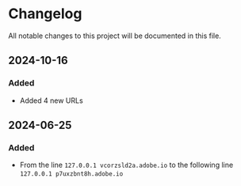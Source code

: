 # Changelog

All notable changes to this project will be documented in this file.

## 2024-10-16

### Added

- Added 4 new URLs

## 2024-06-25

### Added

- From the line `127.0.0.1 vcorzsld2a.adobe.io` to the following line `127.0.0.1 p7uxzbnt8h.adobe.io`
